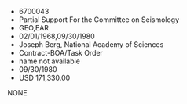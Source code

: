 * 6700043
* Partial Support For the Committee on Seismology
* GEO,EAR
* 02/01/1968,09/30/1980
* Joseph Berg, National Academy of Sciences
* Contract-BOA/Task Order
*   name not available
* 09/30/1980
* USD 171,330.00

NONE